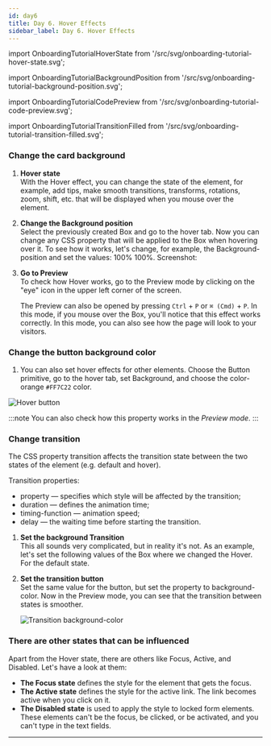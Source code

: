 ```yaml
---
id: day6
title: Day 6. Hover Effects
sidebar_label: Day 6. Hover Effects
---
```


import OnboardingTutorialHoverState from '/src/svg/onboarding-tutorial-hover-state.svg';

import OnboardingTutorialBackgroundPosition from '/src/svg/onboarding-tutorial-background-position.svg';

import OnboardingTutorialCodePreview from '/src/svg/onboarding-tutorial-code-preview.svg';

import OnboardingTutorialTransitionFilled from '/src/svg/onboarding-tutorial-transition-filled.svg';

### Change the card background

1. **Hover state** <br/>
   With the Hover effect, you can change the state of the element, for example, add tips, make smooth transitions, transforms, rotations, zoom, shift, etc. that will be displayed when you mouse over the element.
   <OnboardingTutorialHoverState />

2. **Change the Background position** <br/>
   Select the previously created Box and go to the hover tab.
   Now you can change any CSS property that will be applied to the Box when hovering over it. To see how it works, let's change, for example, the Background-position and set the values: 100% 100%. Screenshot:
   <OnboardingTutorialBackgroundPosition />

3. **Go to Preview** <br/>
   To check how Hover works, go to the Preview mode by clicking on the "eye" icon <OnboardingTutorialCodePreview /> in the upper left corner of the screen.
   
   The Preview can also be opened by pressing `Ctrl` + `P` or `⌘ (Cmd)` + `P`. In this mode, if you mouse over the Box, you'll notice that this effect works correctly. In this mode, you can also see how the page will look to your visitors.

### Change the button background color

1.  You can also set hover effects for other elements. Choose the Button primitive, go to the hover tab, set Background, and choose the color-orange `#FF7C22` color.
   
   ![Hover button](/scr/day6-hover-button.png)<br/>

:::note
You can also check how this property works in the *Preview mode*. 
:::


### Change transition

The CSS property transition affects the transition state between the two states of the element (e.g. default and hover).

Transition properties:
- property — specifies which style will be affected by the transition;
- duration — defines the animation time;
- timing-function — animation speed;
- delay — the waiting time before starting the transition.

1. **Set the background Transition** <br/>
   This all sounds very complicated, but in reality it's not. As an example, let's set the following values of the Box where we changed the Hover.<br/>
   For the default state.
   <OnboardingTutorialTransitionFilled /><br/>

2. **Set the transition button** <br/>
   Set the same value for the button, but set the property to background-color.
   Now in the Preview mode, you can see that the transition between states is smoother.<br/>

   ![Transition background-color](/scr/day6-background-color.png)

### There are other states that can be influenced

Apart from the Hover state, there are others like Focus, Active, and Disabled. Let's have a look at them:

- **The Focus state** defines the style for the element that gets the focus.
- **The Active state** defines the style for the active link. The link becomes active when you click on it.
- **The Disabled state** is used to apply the style to locked form elements. These elements can't be the focus, be clicked, or be activated, and you can't type in the text fields.

---